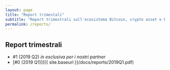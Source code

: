 ```yaml
---
layout: page
title: "Report trimestali"
subtitle: "Report trimestrali sull'ecosistema Bitcoin, crypto asset e blockchain"
permalink: /reports/
---
```


## Report trimestrali

- #1 (2019 Q2) *in esclusiva per i nostri partner*
- [#0 (2019 Q1)]({{ site.baseurl }}/docs/reports/2019Q1.pdf)
